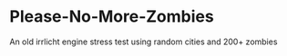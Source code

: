 Please-No-More-Zombies
======================

An old irrlicht engine stress test using random cities and 200+ zombies